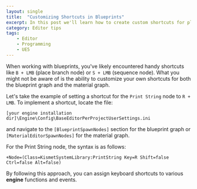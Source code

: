 ```yaml
---
layout: single
title:  "Customizing Shortcuts in Blueprints"
excerpt: In this post we'll learn how to create custom shortcuts for placing nodes in blueprints/materials.
category: Editor tips
tags:
    - Editor
    - Programming
    - UE5
---
```


When working with blueprints, you've likely encountered handy shortcuts like `B + LMB` (place branch node) or `S + LMB` (sequence node). What you might not be aware of is the ability to customize your own shortcuts for both the blueprint graph and the material graph.

Let's take the example of setting a shortcut for the `Print String` node to `R + LMB`. To implement a shortcut, locate the file:

 ```
 [your engine installation dir]\Engine\Config\BaseEditorPerProjectUserSettings.ini
 ```
 
and navigate to the `[BlueprintSpawnNodes]` section for the blueprint graph or `[MaterialEditorSpawnNodes]` for the material graph.

For the Print String node, the syntax is as follows:

 ```
 +Node=(Class=KismetSystemLibrary:PrintString Key=R Shift=false Ctrl=false Alt=false)
 ```

By following this approach, you can assign keyboard shortcuts to various **engine** functions and events.